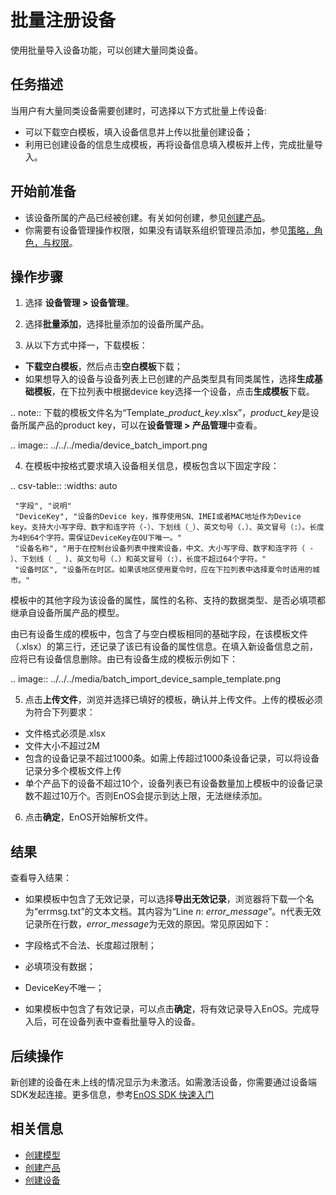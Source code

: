 # 批量注册设备

使用批量导入设备功能，可以创建大量同类设备。

## 任务描述

当用户有大量同类设备需要创建时，可选择以下方式批量上传设备:
- 可以下载空白模板，填入设备信息并上传以批量创建设备；
- 利用已创建设备的信息生成模板，再将设备信息填入模板并上传，完成批量导入。

## 开始前准备

- 该设备所属的产品已经被创建。有关如何创建，参见[创建产品](creating_product)。
- 你需要有设备管理操作权限，如果没有请联系组织管理员添加，参见[策略，角色，与权限](/docs/iam/zh_CN/latest/access_policy)。

## 操作步骤

1. 选择 **设备管理 > 设备管理**。
   
2. 选择**批量添加**，选择批量添加的设备所属产品。

3. 从以下方式中择一，下载模板：

  - **下载空白模板**，然后点击**空白模板**下载；
  - 如果想导入的设备与设备列表上已创建的产品类型具有同类属性，选择**生成基础模板**，在下拉列表中根据device key选择一个设备，点击**生成模板**下载。
   
  .. note:: 下载的模板文件名为“Template_*product_key*.xlsx”，*product_key*是设备所属产品的product key，可以在**设备管理 > 产品管理**中查看。

  .. image:: ../../../media/device_batch_import.png

4. 在模板中按格式要求填入设备相关信息，模板包含以下固定字段：

  .. csv-table::
     :widths: auto

     "字段", "说明"
     "DeviceKey", "设备的Device key，推荐使用SN、IMEI或者MAC地址作为Device key。支持大小写字母、数字和连字符（-）、下划线（_）、英文句号（.）、英文冒号（:）。长度为4到64个字符。需保证DeviceKey在OU下唯一。"
     "设备名称", "用于在控制台设备列表中搜索设备，中文、大小写字母、数字和连字符（ - ）、下划线（ _ )、英文句号（.）和英文冒号（:），长度不超过64个字符。"
     "设备时区", "设备所在时区。如果该地区使用夏令时，应在下拉列表中选择夏令时适用的城市。"

  模板中的其他字段为该设备的属性，属性的名称、支持的数据类型、是否必填项都继承自设备所属产品的模型。

  由已有设备生成的模板中，包含了与空白模板相同的基础字段，在该模板文件（.xlsx）的第三行，还记录了该已有设备的属性信息。在填入新设备信息之前，应将已有设备信息删除。由已有设备生成的模板示例如下：

  .. image:: ../../../media/batch_import_device_sample_template.png

5. 点击**上传文件**，浏览并选择已填好的模板，确认并上传文件。上传的模板必须为符合下列要求：
  - 文件格式必须是.xlsx
  - 文件大小不超过2M
  - 包含的设备记录不超过1000条。如需上传超过1000条设备记录，可以将设备记录分多个模板文件上传
  - 单个产品下的设备不超过10个，设备列表已有设备数量加上模板中的设备记录数不超过10万个。否则EnOS会提示到达上限，无法继续添加。

6. 点击**确定**，EnOS开始解析文件。

## 结果

查看导入结果：
- 如果模板中包含了无效记录，可以选择**导出无效记录**，浏览器将下载一个名为“errmsg.txt”的文本文档。其内容为“Line *n*: *error_message*”。n代表无效记录所在行数，*error_message*为无效的原因。常见原因如下：

 - 字段格式不合法、长度超过限制；
 - 必填项没有数据；
 - DeviceKey不唯一；


- 如果模板中包含了有效记录，可以点击**确定**，将有效记录导入EnOS。完成导入后，可在设备列表中查看批量导入的设备。

## 后续操作

新创建的设备在未上线的情况显示为未激活。如需激活设备，你需要通过设备端SDK发起连接。更多信息，参考[EnOS SDK 快速入门](https://www.envisioniot.com/docs/app-development/zh_CN/latest/gettingstarted_sdk.html)

## 相关信息

- [创建模型](../../model/creating_model)
- [创建产品](creating_product)
- [创建设备](creating_device)
